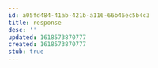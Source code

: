 ```yaml
---
id: a05fd484-41ab-421b-a116-66b46ec5b4c3
title: response
desc: ''
updated: 1618573870777
created: 1618573870777
stub: true
---
```


